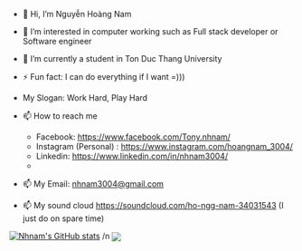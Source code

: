 - 👋 Hi, I’m Nguyễn Hoàng Nam
- 👀 I’m interested in computer working such as Full stack developer or Software engineer
- 🌱 I’m currently a student in Ton Duc Thang University
- ⚡ Fun fact: I can do everything if I want =)))
- My Slogan: Work Hard, Play Hard

- 📫 How to reach me
  + Facebook: https://www.facebook.com/Tony.nhnam/
  + Instagram (Personal) : https://www.instagram.com/hoangnam_3004/
  + Linkedin: https://www.linkedin.com/in/nhnam3004/
  +
- 📫 My Email: nhnam3004@gmail.com
- 📫 My sound cloud https://soundcloud.com/ho-ngg-nam-34031543 (I just do on spare time)


[![Nhnam's GitHub stats](https://github-readme-stats.vercel.app/api?username=nhnam0209)](https://github.com/nhnam0209/github-readme-stats)
/n
<img align="center" src="https://github-readme-stats.vercel.app/api/top-langs/?username=nhnam0209&theme=dark" />




